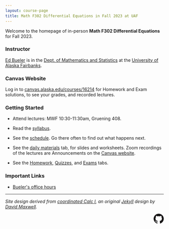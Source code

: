 ```yaml
---
layout: course-page
title: Math F302 Differential Equations in Fall 2023 at UAF
---
```


Welcome to the homepage of in-person **Math F302 Differential Equations** for Fall 2023.

### Instructor

[Ed Bueler](http://bueler.github.io/) is in the [Dept. of Mathematics and Statistics](http://www.uaf.edu/dms/) at the [University of Alaska Fairbanks](http://www.uaf.edu/).

### Canvas Website

Log in to [canvas.alaska.edu/courses/16214](https://canvas.alaska.edu/courses/16214) for Homework and Exam solutions, to see your grades, and recorded lectures.

### Getting Started

* Attend lectures: MWF 10:30-11:30am, Gruening 408.

* Read the [syllabus](assets/general/F23/syllabus.pdf).

* See the [schedule](assets/general/F23/schedule.pdf).  Go there often to find out what happens next.

* See the [daily materials](daily.html) tab, for slides and worksheets.  Zoom recordings of the lectures are Announcements on the [Canvas website](https://canvas.alaska.edu/courses/16214).

* See the [Homework](homework.html), [Quizzes](quizzes.html), and [Exams](exams.html) tabs.

### Important Links

* [Bueler's office hours](http://bueler.github.io/OffHrs.htm)

---
_Site design derived from [coordinated Calc I](https://uaf-math251.github.io/), an original [Jekyll](https://jekyllrb.com/) design by [David Maxwell](https://damaxwell.github.io/)._

[<img src="assets/images/GitHub-Mark-32px.png" align="right">](https://github.com/bueler/math302 "This page is a github repo.")
